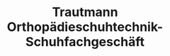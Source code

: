 ---
title: "Trautmann Orthopädieschuhtechnik-Schuhfachgeschäft"
url: /appenweier/trautmann-orthopaedieschuhtechnik-schuhfachgeschaeft/
shop: Schuhe
---